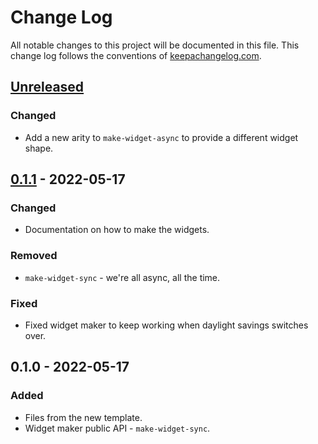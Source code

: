 # Change Log
All notable changes to this project will be documented in this file. This change log follows the conventions of [keepachangelog.com](http://keepachangelog.com/).

## [Unreleased]
### Changed
- Add a new arity to `make-widget-async` to provide a different widget shape.

## [0.1.1] - 2022-05-17
### Changed
- Documentation on how to make the widgets.

### Removed
- `make-widget-sync` - we're all async, all the time.

### Fixed
- Fixed widget maker to keep working when daylight savings switches over.

## 0.1.0 - 2022-05-17
### Added
- Files from the new template.
- Widget maker public API - `make-widget-sync`.

[Unreleased]: https://github.com/your-name/truthy-falsey/compare/0.1.1...HEAD
[0.1.1]: https://github.com/your-name/truthy-falsey/compare/0.1.0...0.1.1
